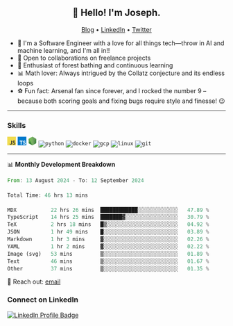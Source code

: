 <h2 align="center">👋 Hello! I'm Joseph.</h2>
<p align="center">
  <a href="https://ngugi-dev-blog-page.vercel.app/blog/">Blog</a> •
  <a href="https://www.linkedin.com/in/dev-joseph">LinkedIn</a> •
  <a href="#">Twitter</a> 
</p>


- 🔭 I'm a Software Engineer with a love for all things tech—throw in AI and machine learning, and I'm all in!!
- 💬 Open to collaborations on freelance projects
- 🌳 Enthusiast of forest bathing and continuous learning
- 📊 Math lover: Always intrigued by the Collatz conjecture and its endless loops
- ⚽ Fun fact: Arsenal fan since forever, and I rocked the number 9 – because both scoring goals and fixing bugs require style and finesse! 😉

-------


### Skills
<code><img height="20" alt="javascript" src="https://raw.githubusercontent.com/github/explore/80688e429a7d4ef2fca1e82350fe8e3517d3494d/topics/javascript/javascript.png"></code>
<code><img height="20" alt="typescript" src="https://raw.githubusercontent.com/github/explore/80688e429a7d4ef2fca1e82350fe8e3517d3494d/topics/typescript/typescript.png"></code>
<code><img height="20" alt="nodejs" src="https://raw.githubusercontent.com/github/explore/80688e429a7d4ef2fca1e82350fe8e3517d3494d/topics/nodejs/nodejs.png"></code>
<code><img height="20" alt="python" src="https://cdn.cdnlogo.com/logos/p/3/python.svg"></code>
<code><img height="20" alt="docker" src="https://cdn.worldvectorlogo.com/logos/docker.svg"></code>
<code><img height="20" alt="gcp" src="https://cdn.cdnlogo.com/logos/g/75/google-cloud.svg"></code>
<code><img height="20" alt="linux" src="https://cdn.cdnlogo.com/logos/l/21/linux-tux.svg"></code>
<code><img height="20" alt="git" src="https://cdn.worldvectorlogo.com/logos/git-icon.svg"></code>

-------

📊 **Monthly Development Breakdown**

<!--START_SECTION:waka-->

```rust
From: 13 August 2024 - To: 12 September 2024

Total Time: 46 hrs 13 mins

MDX           22 hrs 26 mins  ████████████░░░░░░░░░░░░░   47.89 %
TypeScript    14 hrs 25 mins  ███████▓░░░░░░░░░░░░░░░░░   30.79 %
TeX           2 hrs 18 mins   █▒░░░░░░░░░░░░░░░░░░░░░░░   04.92 %
JSON          1 hr 49 mins    █░░░░░░░░░░░░░░░░░░░░░░░░   03.89 %
Markdown      1 hr 3 mins     ▓░░░░░░░░░░░░░░░░░░░░░░░░   02.26 %
YAML          1 hr 2 mins     ▓░░░░░░░░░░░░░░░░░░░░░░░░   02.22 %
Image (svg)   53 mins         ▒░░░░░░░░░░░░░░░░░░░░░░░░   01.89 %
Text          46 mins         ▒░░░░░░░░░░░░░░░░░░░░░░░░   01.67 %
Other         37 mins         ▒░░░░░░░░░░░░░░░░░░░░░░░░   01.35 %
```

<!--END_SECTION:waka-->

📧 Reach out: [email](mailto:josephngugi.dev@gmail.com)

### Connect on LinkedIn
[![LinkedIn Profile Badge](https://img.shields.io/badge/LinkedIn-2D9CDB?style=for-the-badge&logo=linkedin&logoColor=white)](https://www.linkedin.com/in/dev-joseph)
